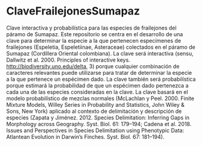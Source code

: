 # ClaveFrailejonesSumapaz
Clave interactiva y probabilística para las especies de frailejones del páramo de Sumapaz.
Este repositorio se centra en el desarrollo de una clave para determinar la especie a la que pertenecen especímenes de frailejones
(Espeletia, Espeletiinae, Asteraceae) colectados en el páramo de Sumapaz (Cordillera Oriental colombiana). La clave será interactiva
(sensu, Dallwitz et al. 2000. Principles of interactive keys. http://biodiversity.uno.edu/delta, 3) porque cualquier combinación de
caracteres relevantes puede utilizarse para tratar de determinar la especie a la que pertenece un espécimen dado. La clave también será
probabilística porque estimará la probabilidad de que un espécimen dado pertenezca a cada una de las especies consideradas en la clave.
La clave basará en el modelo probabilístico de mezclas normales (McLachlan y Peel. 2000. Finite Mixture Models, Willey Series in
Probability and Statistics, John Wiley & Sons, New York) aplicado al contexto de delimitación y descripción de especies (Zapata y
Jiménez. 2012. Species Delimitation: Inferring Gaps in Morphology across Geography. Syst. Biol. 61: 179–194; Cadena et al. 2018. Issues
and Perspectives in Species Delimitation using Phenotypic Data: Atlantean Evolution in Darwin’s Finches. Syst. Biol. 67: 181–194).
